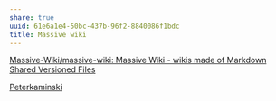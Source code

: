 ```yaml
---
share: true
uuid: 61e6a1e4-50bc-437b-96f2-8840086f1bdc
title: Massive wiki
---
```

[Massive-Wiki/massive-wiki: Massive Wiki - wikis made of Markdown Shared Versioned Files](https://github.com/Massive-Wiki/massive-wiki)

[Peterkaminski](../Peterkaminski)